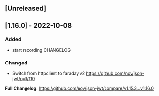 ## [Unreleased]

## [1.16.0] - 2022-10-08

### Added

- start recording CHANGELOG

### Changed

* Switch from httpclient to faraday v2 https://github.com/nov/json-jwt/pull/110

**Full Changelog**: https://github.com/nov/json-jwt/compare/v1.15.3...v1.16.0